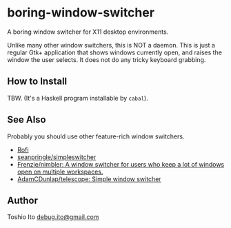 # boring-window-switcher

A boring window switcher for X11 desktop environments.

Unlike many other window switchers, this is NOT a daemon. This is just a regular Gtk+ application that shows windows currently open, and raises the window the user selects. It does not do any tricky keyboard grabbing.


## How to Install

TBW. (It's a Haskell program installable by `cabal`).


## See Also

Probably you should use other feature-rich window switchers.

- [Rofi](https://davedavenport.github.io/rofi/)
- [seanpringle/simpleswitcher](https://github.com/seanpringle/simpleswitcher)
- [Frenzie/nimbler: A window switcher for users who keep a lot of windows open on multiple workspaces.](https://github.com/Frenzie/nimbler)
- [AdamCDunlap/telescope: Simple window switcher](https://github.com/AdamCDunlap/telescope)


## Author

Toshio Ito <debug.ito@gmail.com>
